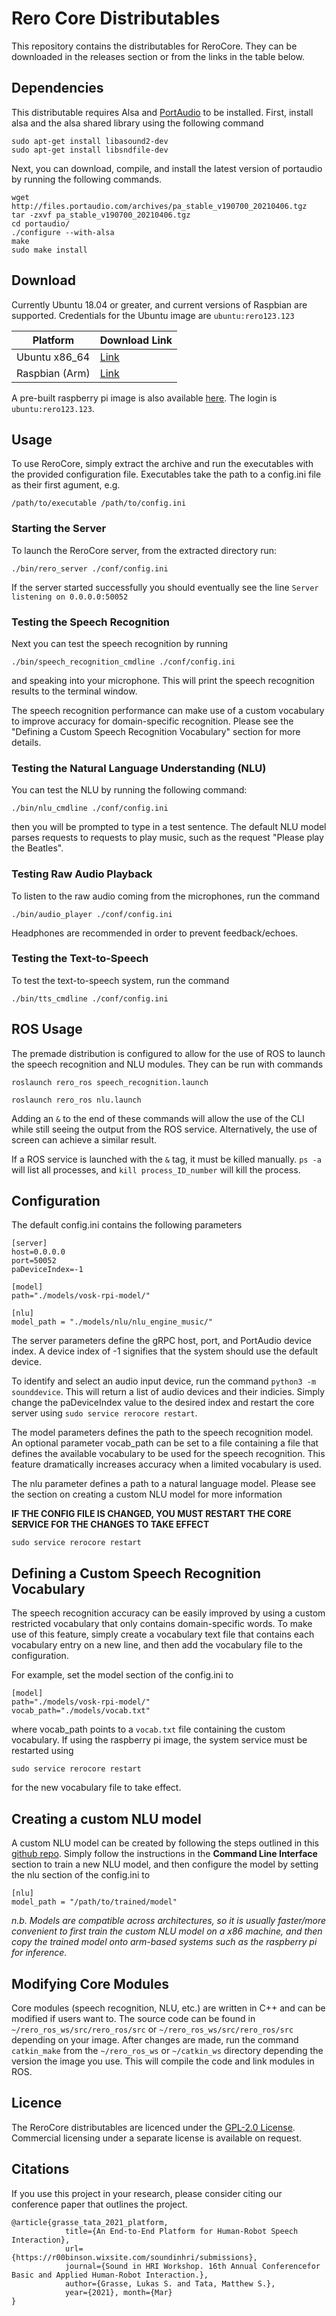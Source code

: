 # Rero Core Distributables

This repository contains the distributables for ReroCore. They can be downloaded in the releases section or from the links in the table below. 

## Dependencies
This distributable  requires Alsa and [PortAudio](http://files.portaudio.com/download.html) to be installed. First, install alsa and the alsa shared library using the following command
```
sudo apt-get install libasound2-dev
sudo apt-get install libsndfile-dev
```

Next, you can download, compile, and install the latest version of portaudio by running the following commands.


```
wget http://files.portaudio.com/archives/pa_stable_v190700_20210406.tgz
tar -zxvf pa_stable_v190700_20210406.tgz
cd portaudio/
./configure --with-alsa
make
sudo make install
```

## Download
Currently Ubuntu 18.04 or greater, and current versions of Raspbian are supported. Credentials for the Ubuntu image are ```ubuntu:rero123.123```

| Platform       | Download Link                                                                                                          |
|----------------|------------------------------------------------------------------------------------------------------------------------|
| Ubuntu x86_64  | [Link](https://drive.google.com/file/d/1OFso_Yd2j98sOgazcZQyldbA2Kf1zUrm/view?usp=sharing) |
| Raspbian (Arm) | [Link](https://drive.google.com/file/d/13Am1mdgjgPOxdf06xAeI1qmn_I09bWv-/view?usp=sharing)                                                                                                                   |                                                                                            |

A pre-built raspberry pi image is also available [here](https://drive.google.com/file/d/1--NT_yFG88tsyixFaIE4Fi4HUB6_xo_D/view?usp=sharing). The login is ```ubuntu:rero123.123```.

## Usage
To use ReroCore, simply extract the archive and run the executables with the provided configuration file. Executables take the path to a config.ini file as their first agument, e.g.

```
/path/to/executable /path/to/config.ini
```

### Starting the Server
To launch the ReroCore server, from the extracted directory run:

```
./bin/rero_server ./conf/config.ini
```

If the server started successfully you should eventually see the line ```Server listening on 0.0.0.0:50052```

### Testing the Speech Recognition
Next you can test the speech recognition by running

```
./bin/speech_recognition_cmdline ./conf/config.ini
```
and speaking into your microphone. This will print the speech recognition results to the terminal window. 

The speech recognition performance can make use of a custom vocabulary to improve accuracy for domain-specific recognition. Please see the "Defining a Custom Speech Recognition Vocabulary" section for more details.

### Testing the Natural Language Understanding (NLU)
You can test the NLU by running the following command:

```
./bin/nlu_cmdline ./conf/config.ini
```

then you will be prompted to type in a test sentence. The default NLU model parses requests to requests to play music, such as the request "Please play the Beatles".

### Testing Raw Audio Playback

To listen to the raw audio coming from the microphones, run the command

```
./bin/audio_player ./conf/config.ini
```

Headphones are recommended in order to prevent feedback/echoes.

### Testing the Text-to-Speech

To test the text-to-speech system, run the command
```
./bin/tts_cmdline ./conf/config.ini
```


## ROS Usage

The premade distribution is configured to allow for the use of ROS to launch the speech recognition and NLU modules. They can be run with commands

```
roslaunch rero_ros speech_recognition.launch

roslaunch rero_ros nlu.launch
```

Adding an ```&``` to the end of these commands will allow the use of the CLI while still seeing the output from the ROS service. Alternatively, the use of screen can achieve a similar result.

If a ROS service is launched with the ```&``` tag, it must be killed manually. ```ps -a``` will list all processes, and ```kill process_ID_number``` will kill the process.

## Configuration

The default config.ini contains the following parameters

```
[server]
host=0.0.0.0
port=50052
paDeviceIndex=-1

[model]
path="./models/vosk-rpi-model/"

[nlu]
model_path = "./models/nlu/nlu_engine_music/"
```

The server parameters define the gRPC host, port, and PortAudio device index. A device index of -1 signifies that the system should use the default device.

To identify and select an audio input device, run the command ```python3 -m sounddevice```. This will return a list of audio devices and their indicies. Simply change the paDeviceIndex value to the desired index and restart the core server using ```sudo service rerocore restart```.

The model parameters defines the path to the speech recognition model. An optional parameter vocab_path can be set to a file containing a file that defines the available vocabulary to be used for the speech recognition. This feature dramatically increases accuracy when a limited vocabulary is used.

The nlu parameter defines a path to a natural language model. Please see the section on creating a custom NLU model for more information

**IF THE CONFIG FILE IS CHANGED, YOU MUST RESTART THE CORE SERVICE FOR THE CHANGES TO TAKE EFFECT**

```
sudo service rerocore restart
```

## Defining a Custom Speech Recognition Vocabulary
The speech recognition accuracy can be easily improved by using a custom restricted vocabulary that only contains domain-specific words. To make use of this feature, simply create a vocabulary text file that contains each vocabulary entry on a new line, and then add the vocabulary file to the configuration.

For example, set the model section of the config.ini to
```
[model]
path="./models/vosk-rpi-model/"
vocab_path="./models/vocab.txt"
```

where vocab_path points to a ```vocab.txt``` file containing the custom vocabulary. If using the raspberry pi image, the system service must be restarted using 

```
sudo service rerocore restart
```

for the new vocabulary file to take effect. 


## Creating a custom NLU model
A custom NLU model can be created by following the steps outlined in this [github repo](https://github.com/snipsco/snips-nlu). Simply follow the instructions in the **Command Line Interface** section to train a new NLU model, and then configure the model by setting the nlu section of the config.ini to
```
[nlu]
model_path = "/path/to/trained/model"
```
*n.b. Models are compatible across architectures, so it is usually faster/more convenient to first train the custom NLU model on a x86 machine, and then copy the trained model onto arm-based systems such as the raspberry pi for inference.*

## Modifying Core Modules
Core modules (speech recognition, NLU, etc.) are written in C++ and can be modified if users want to. The source code can be found in ```~/rero_ros_ws/src/rero_ros/src``` or ```~/rero_ros_ws/src/rero_ros/src``` depending on your image. After changes are made, run the command ```catkin_make``` from the ```~/rero_ros_ws``` or ```~/catkin_ws``` directory depending the version the image you use. This will compile the code and link modules in ROS.

## Licence
The ReroCore distributables are licenced under the [GPL-2.0 License](https://github.com/reverbrobotics/rero_core_dist/blob/master/LICENSE). Commercial licensing under a separate license is available on request.

## Citations
If you use this project in your research, please consider citing our conference paper that outlines the project.

```
@article{grasse_tata_2021_platform, 
            title={An End-to-End Platform for Human-Robot Speech Interaction}, 
            url={https://r00binson.wixsite.com/soundinhri/submissions}, 
            journal={Sound in HRI Workshop. 16th Annual Conferencefor Basic and Applied Human-Robot Interaction.}, 
            author={Grasse, Lukas S. and Tata, Matthew S.}, 
            year={2021}, month={Mar}
}
```
